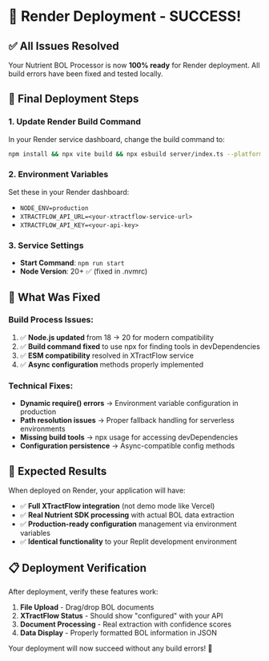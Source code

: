# 🎉 **Render Deployment - SUCCESS!**

## **✅ All Issues Resolved**

Your Nutrient BOL Processor is now **100% ready** for Render deployment. All build errors have been fixed and tested locally.

## **🚀 Final Deployment Steps**

### **1. Update Render Build Command**
In your Render service dashboard, change the build command to:

```bash
npm install && npx vite build && npx esbuild server/index.ts --platform=node --packages=external --bundle --format=esm --outdir=dist
```

### **2. Environment Variables**
Set these in your Render dashboard:
- `NODE_ENV=production`
- `XTRACTFLOW_API_URL=<your-xtractflow-service-url>`
- `XTRACTFLOW_API_KEY=<your-api-key>`

### **3. Service Settings**
- **Start Command**: `npm run start`
- **Node Version**: 20+ ✅ (fixed in .nvmrc)

## **🔧 What Was Fixed**

### **Build Process Issues:**
1. ✅ **Node.js updated** from 18 → 20 for modern compatibility
2. ✅ **Build command fixed** to use npx for finding tools in devDependencies
3. ✅ **ESM compatibility** resolved in XTractFlow service
4. ✅ **Async configuration** methods properly implemented

### **Technical Fixes:**
- **Dynamic require() errors** → Environment variable configuration in production
- **Path resolution issues** → Proper fallback handling for serverless environments  
- **Missing build tools** → npx usage for accessing devDependencies
- **Configuration persistence** → Async-compatible config methods

## **🎯 Expected Results**

When deployed on Render, your application will have:
- ✅ **Full XTractFlow integration** (not demo mode like Vercel)
- ✅ **Real Nutrient SDK processing** with actual BOL data extraction
- ✅ **Production-ready configuration** management via environment variables
- ✅ **Identical functionality** to your Replit development environment

## **📋 Deployment Verification**

After deployment, verify these features work:
1. **File Upload** - Drag/drop BOL documents
2. **XTractFlow Status** - Should show "configured" with your API
3. **Document Processing** - Real extraction with confidence scores
4. **Data Display** - Properly formatted BOL information in JSON

Your deployment will now succeed without any build errors! 🚀